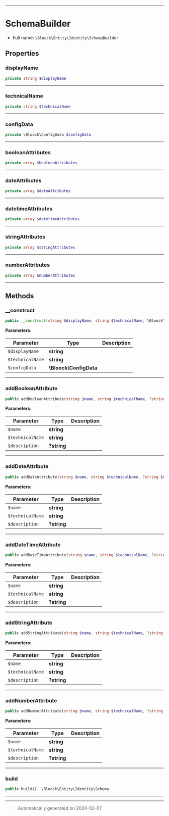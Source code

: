 ***

# SchemaBuilder





* Full name: `\Bloock\Entity\Identity\SchemaBuilder`



## Properties


### displayName



```php
private string $displayName
```






***

### technicalName



```php
private string $technicalName
```






***

### configData



```php
private \Bloock\ConfigData $configData
```






***

### booleanAttributes



```php
private array $booleanAttributes
```






***

### dateAttributes



```php
private array $dateAttributes
```






***

### datetimeAttributes



```php
private array $datetimeAttributes
```






***

### stringAttributes



```php
private array $stringAttributes
```






***

### numberAttributes



```php
private array $numberAttributes
```






***

## Methods


### __construct



```php
public __construct(string $displayName, string $technicalName, \Bloock\ConfigData $configData): mixed
```








**Parameters:**

| Parameter | Type | Description |
|-----------|------|-------------|
| `$displayName` | **string** |  |
| `$technicalName` | **string** |  |
| `$configData` | **\Bloock\ConfigData** |  |





***

### addBooleanAttribute



```php
public addBooleanAttribute(string $name, string $technicalName, ?string $description): \Bloock\Entity\Identity\SchemaBuilder
```








**Parameters:**

| Parameter | Type | Description |
|-----------|------|-------------|
| `$name` | **string** |  |
| `$technicalName` | **string** |  |
| `$description` | **?string** |  |





***

### addDateAttribute



```php
public addDateAttribute(string $name, string $technicalName, ?string $description): \Bloock\Entity\Identity\SchemaBuilder
```








**Parameters:**

| Parameter | Type | Description |
|-----------|------|-------------|
| `$name` | **string** |  |
| `$technicalName` | **string** |  |
| `$description` | **?string** |  |





***

### addDateTimeAttribute



```php
public addDateTimeAttribute(string $name, string $technicalName, ?string $description): \Bloock\Entity\Identity\SchemaBuilder
```








**Parameters:**

| Parameter | Type | Description |
|-----------|------|-------------|
| `$name` | **string** |  |
| `$technicalName` | **string** |  |
| `$description` | **?string** |  |





***

### addStringAttribute



```php
public addStringAttribute(string $name, string $technicalName, ?string $description): \Bloock\Entity\Identity\SchemaBuilder
```








**Parameters:**

| Parameter | Type | Description |
|-----------|------|-------------|
| `$name` | **string** |  |
| `$technicalName` | **string** |  |
| `$description` | **?string** |  |





***

### addNumberAttribute



```php
public addNumberAttribute(string $name, string $technicalName, ?string $description): \Bloock\Entity\Identity\SchemaBuilder
```








**Parameters:**

| Parameter | Type | Description |
|-----------|------|-------------|
| `$name` | **string** |  |
| `$technicalName` | **string** |  |
| `$description` | **?string** |  |





***

### build



```php
public build(): \Bloock\Entity\Identity\Schema
```












***


***
> Automatically generated on 2024-02-07
